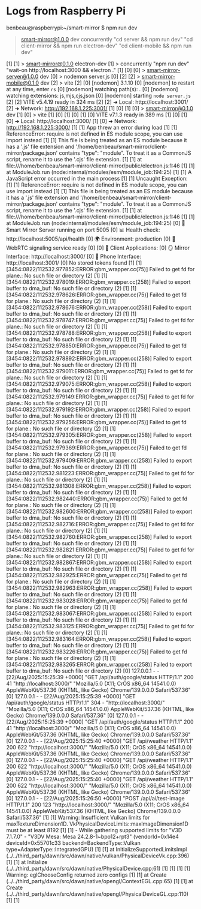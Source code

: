 # Logs from Raspberry Pi

benbeau@raspberrypi:~/smart-mirror $ npm run dev

> smart-mirror@1.0.0 dev
> concurrently "cd server && npm run dev" "cd client-mirror && npm run electron-dev" "cd client-mobile && npm run dev"

[1] 
[1] > smart-mirror@0.1.0 electron-dev
[1] > concurrently "npm run dev" "wait-on http://localhost:3000 && electron ."
[1] 
[0] 
[0] > smart-mirror-server@1.0.0 dev
[0] > nodemon server.js
[0] 
[2] 
[2] > smart-mirror-mobile@0.1.0 dev
[2] > vite
[2] 
[0] [nodemon] 3.1.10
[0] [nodemon] to restart at any time, enter `rs`
[0] [nodemon] watching path(s): *.*
[0] [nodemon] watching extensions: js,mjs,cjs,json
[0] [nodemon] starting `node server.js`
[2] 
[2]   VITE v5.4.19  ready in 324 ms
[2] 
[2]   ➜  Local:   http://localhost:3001/
[2]   ➜  Network: http://192.168.1.225:3001/
[1] [0] 
[1] [0] > smart-mirror@0.1.0 dev
[1] [0] > vite
[1] [0] 
[1] [0] 
[1] [0]   VITE v7.1.3  ready in 389 ms
[1] [0] 
[1] [0]   ➜  Local:   http://localhost:3000/
[1] [0]   ➜  Network: http://192.168.1.225:3000/
[1] [1] App threw an error during load
[1] [1] ReferenceError: require is not defined in ES module scope, you can use import instead
[1] [1] This file is being treated as an ES module because it has a '.js' file extension and '/home/benbeau/smart-mirror/client-mirror/package.json' contains "type": "module". To treat it as a CommonJS script, rename it to use the '.cjs' file extension.
[1] [1]     at file:///home/benbeau/smart-mirror/client-mirror/public/electron.js:1:46
[1] [1]     at ModuleJob.run (node:internal/modules/esm/module_job:194:25)
[1] [1] A JavaScript error occurred in the main process
[1] [1] Uncaught Exception:
[1] [1] ReferenceError: require is not defined in ES module scope, you can use import instead
[1] [1] This file is being treated as an ES module because it has a '.js' file extension and '/home/benbeau/smart-mirror/client-mirror/package.json' contains "type": "module". To treat it as a CommonJS script, rename it to use the '.cjs' file extension.
[1] [1]     at file:///home/benbeau/smart-mirror/client-mirror/public/electron.js:1:46
[1] [1]     at ModuleJob.run (node:internal/modules/esm/module_job:194:25)
[0] 🚀 Smart Mirror Server running on port 5005
[0] 📊 Health check:  http://localhost:5005/api/health
[0] 🌍 Environment: production
[0] 🛜 WebRTC signaling service ready
[0] 
[0] 👤 Client Applications:
[0]    🪞 Mirror Interface: http://localhost:3000/
[0]    📱 Phone Interface:  http://localhost:3001/
[0] No stored tokens found
[1] [1] [3454:0822/112532.977852:ERROR:gbm_wrapper.cc(75)] Failed to get fd for plane.: No such file or directory (2)
[1] [1] [3454:0822/112532.978019:ERROR:gbm_wrapper.cc(258)] Failed to export buffer to dma_buf: No such file or directory (2)
[1] [1] [3454:0822/112532.978626:ERROR:gbm_wrapper.cc(75)] Failed to get fd for plane.: No such file or directory (2)
[1] [1] [3454:0822/112532.978676:ERROR:gbm_wrapper.cc(258)] Failed to export buffer to dma_buf: No such file or directory (2)
[1] [1] [3454:0822/112532.978747:ERROR:gbm_wrapper.cc(75)] Failed to get fd for plane.: No such file or directory (2)
[1] [1] [3454:0822/112532.978788:ERROR:gbm_wrapper.cc(258)] Failed to export buffer to dma_buf: No such file or directory (2)
[1] [1] [3454:0822/112532.978850:ERROR:gbm_wrapper.cc(75)] Failed to get fd for plane.: No such file or directory (2)
[1] [1] [3454:0822/112532.978892:ERROR:gbm_wrapper.cc(258)] Failed to export buffer to dma_buf: No such file or directory (2)
[1] [1] [3454:0822/112532.979011:ERROR:gbm_wrapper.cc(75)] Failed to get fd for plane.: No such file or directory (2)
[1] [1] [3454:0822/112532.979075:ERROR:gbm_wrapper.cc(258)] Failed to export buffer to dma_buf: No such file or directory (2)
[1] [1] [3454:0822/112532.979149:ERROR:gbm_wrapper.cc(75)] Failed to get fd for plane.: No such file or directory (2)
[1] [1] [3454:0822/112532.979192:ERROR:gbm_wrapper.cc(258)] Failed to export buffer to dma_buf: No such file or directory (2)
[1] [1] [3454:0822/112532.979256:ERROR:gbm_wrapper.cc(75)] Failed to get fd for plane.: No such file or directory (2)
[1] [1] [3454:0822/112532.979305:ERROR:gbm_wrapper.cc(258)] Failed to export buffer to dma_buf: No such file or directory (2)
[1] [1] [3454:0822/112532.979369:ERROR:gbm_wrapper.cc(75)] Failed to get fd for plane.: No such file or directory (2)
[1] [1] [3454:0822/112532.979409:ERROR:gbm_wrapper.cc(258)] Failed to export buffer to dma_buf: No such file or directory (2)
[1] [1] [3454:0822/112532.981223:ERROR:gbm_wrapper.cc(75)] Failed to get fd for plane.: No such file or directory (2)
[1] [1] [3454:0822/112532.981308:ERROR:gbm_wrapper.cc(258)] Failed to export buffer to dma_buf: No such file or directory (2)
[1] [1] [3454:0822/112532.982440:ERROR:gbm_wrapper.cc(75)] Failed to get fd for plane.: No such file or directory (2)
[1] [1] [3454:0822/112532.982600:ERROR:gbm_wrapper.cc(258)] Failed to export buffer to dma_buf: No such file or directory (2)
[1] [1] [3454:0822/112532.982716:ERROR:gbm_wrapper.cc(75)] Failed to get fd for plane.: No such file or directory (2)
[1] [1] [3454:0822/112532.982760:ERROR:gbm_wrapper.cc(258)] Failed to export buffer to dma_buf: No such file or directory (2)
[1] [1] [3454:0822/112532.982821:ERROR:gbm_wrapper.cc(75)] Failed to get fd for plane.: No such file or directory (2)
[1] [1] [3454:0822/112532.982867:ERROR:gbm_wrapper.cc(258)] Failed to export buffer to dma_buf: No such file or directory (2)
[1] [1] [3454:0822/112532.982925:ERROR:gbm_wrapper.cc(75)] Failed to get fd for plane.: No such file or directory (2)
[1] [1] [3454:0822/112532.982963:ERROR:gbm_wrapper.cc(258)] Failed to export buffer to dma_buf: No such file or directory (2)
[1] [1] [3454:0822/112532.983028:ERROR:gbm_wrapper.cc(75)] Failed to get fd for plane.: No such file or directory (2)
[1] [1] [3454:0822/112532.983067:ERROR:gbm_wrapper.cc(258)] Failed to export buffer to dma_buf: No such file or directory (2)
[1] [1] [3454:0822/112532.983125:ERROR:gbm_wrapper.cc(75)] Failed to get fd for plane.: No such file or directory (2)
[1] [1] [3454:0822/112532.983164:ERROR:gbm_wrapper.cc(258)] Failed to export buffer to dma_buf: No such file or directory (2)
[1] [1] [3454:0822/112532.983226:ERROR:gbm_wrapper.cc(75)] Failed to get fd for plane.: No such file or directory (2)
[1] [1] [3454:0822/112532.983265:ERROR:gbm_wrapper.cc(258)] Failed to export buffer to dma_buf: No such file or directory (2)
[0] 127.0.0.1 - - [22/Aug/2025:15:25:39 +0000] "GET /api/auth/google/status HTTP/1.1" 200 41 "http://localhost:3000/" "Mozilla/5.0 (X11; CrOS x86_64 14541.0.0) AppleWebKit/537.36 (KHTML, like Gecko) Chrome/139.0.0.0 Safari/537.36"
[0] 127.0.0.1 - - [22/Aug/2025:15:25:39 +0000] "GET /api/auth/google/status HTTP/1.1" 304 - "http://localhost:3000/" "Mozilla/5.0 (X11; CrOS x86_64 14541.0.0) AppleWebKit/537.36 (KHTML, like Gecko) Chrome/139.0.0.0 Safari/537.36"
[0] 127.0.0.1 - - [22/Aug/2025:15:25:39 +0000] "GET /api/auth/google/status HTTP/1.1" 200 41 "http://localhost:3000/" "Mozilla/5.0 (X11; CrOS x86_64 14541.0.0) AppleWebKit/537.36 (KHTML, like Gecko) Chrome/139.0.0.0 Safari/537.36"
[0] 127.0.0.1 - - [22/Aug/2025:15:25:40 +0000] "GET /api/weather HTTP/1.1" 200 622 "http://localhost:3000/" "Mozilla/5.0 (X11; CrOS x86_64 14541.0.0) AppleWebKit/537.36 (KHTML, like Gecko) Chrome/139.0.0.0 Safari/537.36"
[0] 127.0.0.1 - - [22/Aug/2025:15:25:40 +0000] "GET /api/weather HTTP/1.1" 200 622 "http://localhost:3000/" "Mozilla/5.0 (X11; CrOS x86_64 14541.0.0) AppleWebKit/537.36 (KHTML, like Gecko) Chrome/139.0.0.0 Safari/537.36"
[0] 127.0.0.1 - - [22/Aug/2025:15:25:40 +0000] "GET /api/weather HTTP/1.1" 200 622 "http://localhost:3000/" "Mozilla/5.0 (X11; CrOS x86_64 14541.0.0) AppleWebKit/537.36 (KHTML, like Gecko) Chrome/139.0.0.0 Safari/537.36"
[0] 127.0.0.1 - - [22/Aug/2025:15:26:50 +0000] "POST /api/ai/test-image HTTP/1.1" 200 123 "http://localhost:3000/" "Mozilla/5.0 (X11; CrOS x86_64 14541.0.0) AppleWebKit/537.36 (KHTML, like Gecko) Chrome/139.0.0.0 Safari/537.36"
[1] [1] Warning: Insufficient Vulkan limits for maxTextureDimension1D. VkPhysicalDeviceLimits::maxImageDimension1D must be at least 8192
[1] [1]  - While gathering supported limits for "V3D 7.1.7.0" - "V3DV Mesa: Mesa 24.2.8-1~bpo12+rpt3" (vendorId=0x14e4 deviceId=0x55701c33 backend=BackendType::Vulkan type=AdapterType::IntegratedGPU)
[1] [1]     at InitializeSupportedLimitsImpl (../../third_party/dawn/src/dawn/native/vulkan/PhysicalDeviceVk.cpp:396)
[1] [1]     at Initialize (../../third_party/dawn/src/dawn/native/PhysicalDevice.cpp:61)
[1] [1] 
[1] [1] Warning: eglChooseConfig returned zero configs
[1] [1]     at Create (../../third_party/dawn/src/dawn/native/opengl/ContextEGL.cpp:65)
[1] [1]     at Create (../../third_party/dawn/src/dawn/native/opengl/PhysicalDeviceGL.cpp:110)
[1] [1] 


